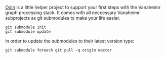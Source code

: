 
[Odin](http://github.com/Vanaheimr/Odin) is a little helper project to support your first steps
with the Vanaheimr graph processing stack. It comes with all neccessary Vanaheimr subprojects as
git submodules to make your life easier.

    git submodule init
	git submodule update
	
In order to update the submodules to their latest version type:	
	
	git submodule foreach git pull -q origin master

